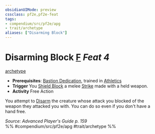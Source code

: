 ```yaml
---
obsidianUIMode: preview
cssclass: pf2e,pf2e-feat
tags:
- compendium/src/pf2e/apg
- trait/archetype
aliases: ["Disarming Block"]
---
```

# Disarming Block  [F](chapter-9-playing-the-game.md#Actions "Free Action") *Feat 4*  
[archetype](archetype.md "Archetype Feat Trait")  

- **Prerequisites**: [Bastion Dedication](bastion-dedication-apg.md), trained in [Athletics](skills.md#Athletics)
- **Trigger** You [Shield Block](Reference/Compendium/Feats/shield-block.md) a melee [Strike](strike.md) made with a held weapon.
- **Activity** Free Action

You attempt to [Disarm](Reference/Rules/Actions/disarm.md) the creature whose attack you blocked of the weapon they attacked you with. You can do so even if you don't have a hand free.

*Source: Advanced Player's Guide p. 159*  
%% #compendium/src/pf2e/apg #trait/archetype %%